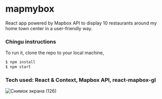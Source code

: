 # mapmybox

React app powered by Mapbox API to display 10 restaurants around my home town center in a user-friendly way.

### Chingu instructions
To run it, 
clone the repo to your local machine,
```sh
$ npm install 
$ npm start
``` 
### Tech used: React & Context, Mapbox API, react-mapbox-gl  
![Снимок экрана (126)](https://user-images.githubusercontent.com/42055200/64972533-20f1b300-d8b2-11e9-97ca-5e2297198d9b.png)
